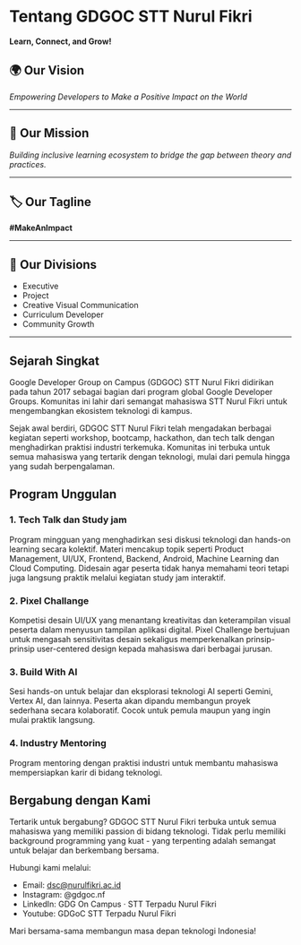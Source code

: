 # Tentang GDGOC STT Nurul Fikri

**Learn, Connect, and Grow!**

## 🌍 Our Vision

_Empowering Developers to Make a Positive Impact on the World_

---

## 🎯 Our Mission

_Building inclusive learning ecosystem to bridge the gap between theory and practices._

---

## 🏷️ Our Tagline

**#MakeAnImpact**

---

## 🧩 Our Divisions

- Executive
- Project
- Creative Visual Communication
- Curriculum Developer
- Community Growth

---

## Sejarah Singkat

Google Developer Group on Campus (GDGOC) STT Nurul Fikri didirikan pada tahun 2017 sebagai bagian dari program global Google Developer Groups. Komunitas ini lahir dari semangat mahasiswa STT Nurul Fikri untuk mengembangkan ekosistem teknologi di kampus.

Sejak awal berdiri, GDGOC STT Nurul Fikri telah mengadakan berbagai kegiatan seperti workshop, bootcamp, hackathon, dan tech talk dengan menghadirkan praktisi industri terkemuka. Komunitas ini terbuka untuk semua mahasiswa yang tertarik dengan teknologi, mulai dari pemula hingga yang sudah berpengalaman.

## Program Unggulan

### 1. Tech Talk dan Study jam

Program mingguan yang menghadirkan sesi diskusi teknologi dan hands-on learning secara kolektif. Materi mencakup topik seperti Product Management, UI/UX, Frontend, Backend, Android, Machine Learning dan Cloud Computing. Didesain agar peserta tidak hanya memahami teori tetapi juga langsung praktik melalui kegiatan study jam interaktif.

### 2. Pixel Challange

Kompetisi desain UI/UX yang menantang kreativitas dan keterampilan visual peserta dalam menyusun tampilan aplikasi digital. Pixel Challenge bertujuan untuk mengasah sensitivitas desain sekaligus memperkenalkan prinsip-prinsip user-centered design kepada mahasiswa dari berbagai jurusan.

### 3. Build With AI

Sesi hands-on untuk belajar dan eksplorasi teknologi AI seperti Gemini, Vertex AI, dan lainnya. Peserta akan dipandu membangun proyek sederhana secara kolaboratif. Cocok untuk pemula maupun yang ingin mulai praktik langsung.

### 4. Industry Mentoring

Program mentoring dengan praktisi industri untuk membantu mahasiswa mempersiapkan karir di bidang teknologi.

## Bergabung dengan Kami

Tertarik untuk bergabung? GDGOC STT Nurul Fikri terbuka untuk semua mahasiswa yang memiliki passion di bidang teknologi. Tidak perlu memiliki background programming yang kuat - yang terpenting adalah semangat untuk belajar dan berkembang bersama.

Hubungi kami melalui:

- Email: dsc@nurulfikri.ac.id
- Instagram: @gdgoc.nf
- LinkedIn: GDG On Campus · STT Terpadu Nurul Fikri
- Youtube: GDGoC STT Terpadu Nurul Fikri

Mari bersama-sama membangun masa depan teknologi Indonesia!
